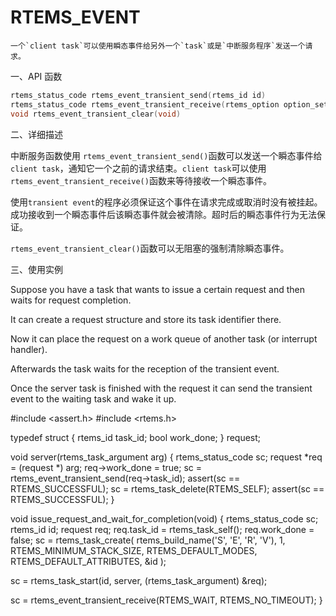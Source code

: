 # RTEMS_EVENT
    一个`client task`可以使用瞬态事件给另外一个`task`或是`中断服务程序`发送一个请求。

一、API 函数

```cpp
rtems_status_code rtems_event_transient_send(rtems_id id)
rtems_status_code rtems_event_transient_receive(rtems_option option_set, rtems_interval ticks)
void rtems_event_transient_clear(void)
```

二、详细描述

  中断服务函数使用 `rtems_event_transient_send()`函数可以发送一个瞬态事件给`client task`，通知它一个之前的请求结束。`client task`可以使用`rtems_event_transient_receive()`函数来等待接收一个瞬态事件。

 使用`transient event`的程序必须保证这个事件在请求完成或取消时没有被挂起。成功接收到一个瞬态事件后该瞬态事件就会被清除。超时后的瞬态事件行为无法保证。

 `rtems_event_transient_clear()`函数可以无阻塞的强制清除瞬态事件。

三、使用实例

Suppose you have a task that wants to issue a certain request and then waits for request completion.

It can create a request structure and store its task identifier there.

Now it can place the request on a work queue of another task (or interrupt handler).

Afterwards the task waits for the reception of the transient event.

Once the server task is finished with the request it can send the transient event to the waiting task and wake it up.

#include <assert.h>
#include <rtems.h>

typedef struct {
 rtems_id task_id;
 bool work_done;
} request;

void server(rtems_task_argument arg)
{
 rtems_status_code sc;
 request *req = (request *) arg;
 req->work_done = true;
 sc = rtems_event_transient_send(req->task_id);
 assert(sc == RTEMS_SUCCESSFUL);
 sc = rtems_task_delete(RTEMS_SELF);
 assert(sc == RTEMS_SUCCESSFUL);
}

void issue_request_and_wait_for_completion(void)
{
 rtems_status_code sc;
 rtems_id id;
 request req;
 req.task_id = rtems_task_self();
 req.work_done = false;
 sc = rtems_task_create(
   rtems_build_name('S', 'E', 'R', 'V'),
   1,
   RTEMS_MINIMUM_STACK_SIZE,
   RTEMS_DEFAULT_MODES,
   RTEMS_DEFAULT_ATTRIBUTES,
   &id
 );

 sc = rtems_task_start(id, server, (rtems_task_argument) &req);

 sc = rtems_event_transient_receive(RTEMS_WAIT, RTEMS_NO_TIMEOUT);
}
